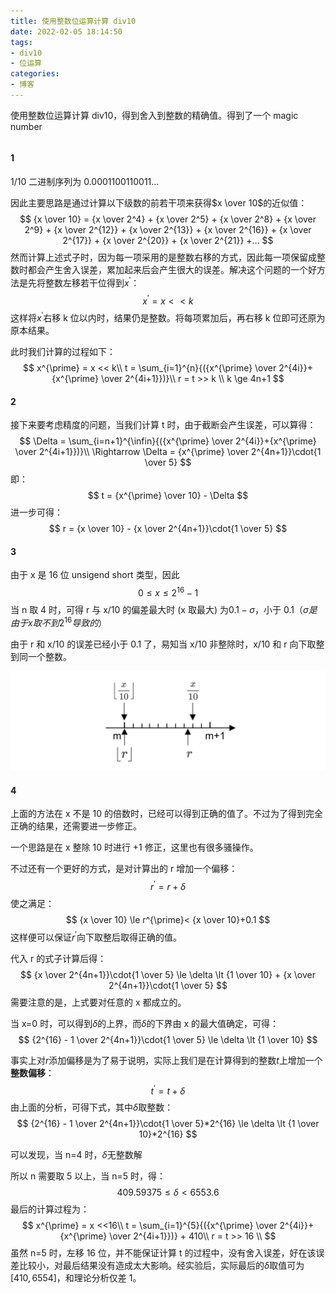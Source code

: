```yaml
---
title: 使用整数位运算计算 div10
date: 2022-02-05 18:14:50
tags:
- div10
- 位运算
categories:
- 博客
---
```


使用整数位运算计算 div10，得到舍入到整数的精确值。得到了一个 magic number
<!-- more -->


```

```

#### 1

1/10 二进制序列为 0.0001100110011...

因此主要思路是通过计算以下级数的前若干项来获得$x \over 10$的近似值：
$$
{x \over 10} = {x \over 2^4} + {x \over 2^5} + {x \over 2^8} + {x \over 2^9} + {x \over 2^{12}} + {x \over 2^{13}} + {x \over 2^{16}} + {x \over 2^{17}} +  {x \over 2^{20}} + {x \over 2^{21}} +...
$$
然而计算上述式子时，因为每一项采用的是整数右移的方式，因此每一项保留成整数时都会产生舍入误差，累加起来后会产生很大的误差。解决这个问题的一个好方法是先将整数左移若干位得到$x^{\prime}$：
$$
x^{\prime} = x << k
$$
这样将$x^{\prime}$右移 k 位以内时，结果仍是整数。将每项累加后，再右移 k 位即可还原为原本结果。

此时我们计算的过程如下：
$$
x^{\prime} = x << k\\
t = \sum_{i=1}^{n}{({x^{\prime} \over 2^{4i}}+{x^{\prime} \over 2^{4i+1}})}\\
r = t >> k \\
k \ge 4n+1
$$
#### 2

接下来要考虑精度的问题，当我们计算 t 时，由于截断会产生误差，可以算得：
$$
\Delta = \sum_{i=n+1}^{\infin}{({x^{\prime} \over 2^{4i}}+{x^{\prime} \over 2^{4i+1}})}\\
\Rightarrow \Delta = {x^{\prime} \over 2^{4n+1}}\cdot{1 \over 5}
$$
即：
$$
t = {x^{\prime} \over 10} - \Delta
$$
进一步可得：
$$
r = {x \over 10} - {x \over 2^{4n+1}}\cdot{1 \over 5}
$$
#### 3

由于 x 是 16 位 unsigend short 类型，因此
$$
0 \le x \le 2^{16}-1
$$
当 n 取 4 时，可得 r 与 x/10 的偏差最大时 (x 取最大) 为$0.1 - \sigma$，小于 0.1（$\sigma 是由于 x 取不到 2^{16}导致的$）

由于 r 和 x/10 的误差已经小于 0.1 了，易知当 x/10 非整除时，x/10 和 r 向下取整到同一个整数。

![](https://raw.githubusercontent.com/TheRainstorm/.image-bed/main/picgo/image-20211106145721358.png)

#### 4

上面的方法在 x 不是 10 的倍数时，已经可以得到正确的值了。不过为了得到完全正确的结果，还需要进一步修正。

一个思路是在 x 整除 10 时进行 +1 修正，这里也有很多骚操作。

不过还有一个更好的方式，是对计算出的 r 增加一个偏移：
$$
r^{\prime} = r + \delta
$$
使之满足：
$$
{x \over 10} \le r^{\prime}< {x \over 10}+0.1
$$
这样便可以保证$r^{\prime}$向下取整后取得正确的值。

代入 r 的式子计算后得：
$$
{x \over 2^{4n+1}}\cdot{1 \over 5} \le \delta \lt {1 \over 10} + {x \over 2^{4n+1}}\cdot{1 \over 5}
$$
需要注意的是，上式要对任意的 x 都成立的。

当 x=0 时，可以得到$\delta$的上界，而$\delta$的下界由 x 的最大值确定，可得：
$$
{2^{16} - 1 \over 2^{4n+1}}\cdot{1 \over 5} \le \delta \lt {1 \over 10}
$$


事实上对$r$添加偏移是为了易于说明，实际上我们是在计算得到的整数$t$​​​上增加一个**整数偏移**：
$$
t^{\prime} = t + \delta
$$
由上面的分析，可得下式，其中$\delta$取整数：
$$
{2^{16} - 1 \over 2^{4n+1}}\cdot{1 \over 5}*2^{16} \le \delta \lt {1 \over 10}*2^{16}
$$


可以发现，当 n=4 时，$\delta$无整数解

所以 n 需要取 5 以上，当 n=5 时，得：
$$
409.59375 \le \delta \lt 6553.6
$$
最后的计算过程为：
$$
x^{\prime} = x <<16\\
t = \sum_{i=1}^{5}{({x^{\prime} \over 2^{4i}}+{x^{\prime} \over 2^{4i+1}})} + 410\\
r = t >> 16 \\
$$
虽然 n=5 时，左移 16 位，并不能保证计算 t 的过程中，没有舍入误差，好在该误差比较小，对最后结果没有造成太大影响。经实验后，实际最后的$\delta$取值可为$[410, 6554]$，和理论分析仅差 1。
